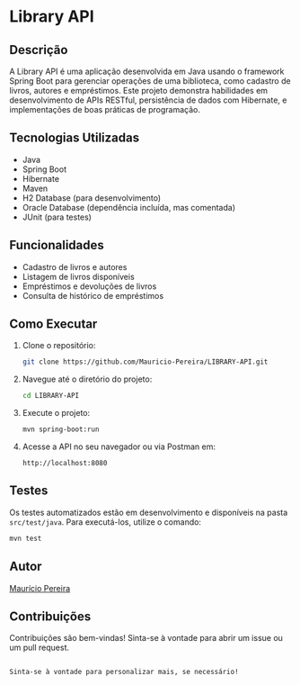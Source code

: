 # Library API

## Descrição
A Library API é uma aplicação desenvolvida em Java usando o framework Spring Boot para gerenciar operações de uma biblioteca, como cadastro de livros, autores e empréstimos. Este projeto demonstra habilidades em desenvolvimento de APIs RESTful, persistência de dados com Hibernate, e implementações de boas práticas de programação.

## Tecnologias Utilizadas
- Java
- Spring Boot
- Hibernate
- Maven
- H2 Database (para desenvolvimento)
- Oracle Database (dependência incluída, mas comentada)
- JUnit (para testes)

## Funcionalidades
- Cadastro de livros e autores
- Listagem de livros disponíveis
- Empréstimos e devoluções de livros
- Consulta de histórico de empréstimos

## Como Executar
1. Clone o repositório:
   ```bash
   git clone https://github.com/Mauricio-Pereira/LIBRARY-API.git
   ```

2. Navegue até o diretório do projeto:
   ```bash
   cd LIBRARY-API
   ```

3. Execute o projeto:
   ```bash
   mvn spring-boot:run
   ```

4. Acesse a API no seu navegador ou via Postman em:
   ```
   http://localhost:8080
   ```

## Testes
Os testes automatizados estão em desenvolvimento e disponíveis na pasta `src/test/java`. Para executá-los, utilize o comando:
```bash
mvn test
```

## Autor
[Maurício Pereira](https://github.com/Mauricio-Pereira)

## Contribuições
Contribuições são bem-vindas! Sinta-se à vontade para abrir um issue ou um pull request.
```

Sinta-se à vontade para personalizar mais, se necessário!
